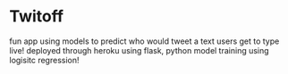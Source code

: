 # Twitoff
fun app using models to predict who would tweet a text users get to type live!
deployed through heroku using flask, python model training using logisitc regression!
